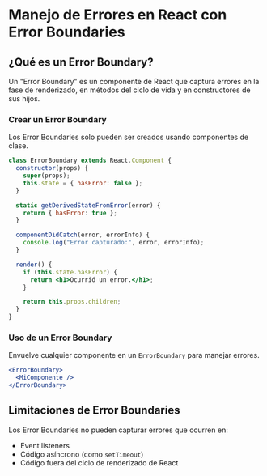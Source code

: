 # Manejo de Errores en React con Error Boundaries

## ¿Qué es un Error Boundary?

Un "Error Boundary" es un componente de React que captura errores en la fase de renderizado, en métodos del ciclo de vida y en constructores de sus hijos.

### Crear un Error Boundary

Los Error Boundaries solo pueden ser creados usando componentes de clase.

```jsx
class ErrorBoundary extends React.Component {
  constructor(props) {
    super(props);
    this.state = { hasError: false };
  }

  static getDerivedStateFromError(error) {
    return { hasError: true };
  }

  componentDidCatch(error, errorInfo) {
    console.log("Error capturado:", error, errorInfo);
  }

  render() {
    if (this.state.hasError) {
      return <h1>Ocurrió un error.</h1>;
    }

    return this.props.children;
  }
}
```

### Uso de un Error Boundary

Envuelve cualquier componente en un `ErrorBoundary` para manejar errores.

```jsx
<ErrorBoundary>
  <MiComponente />
</ErrorBoundary>
```

## Limitaciones de Error Boundaries

Los Error Boundaries no pueden capturar errores que ocurren en:

- Event listeners
- Código asíncrono (como `setTimeout`)
- Código fuera del ciclo de renderizado de React
